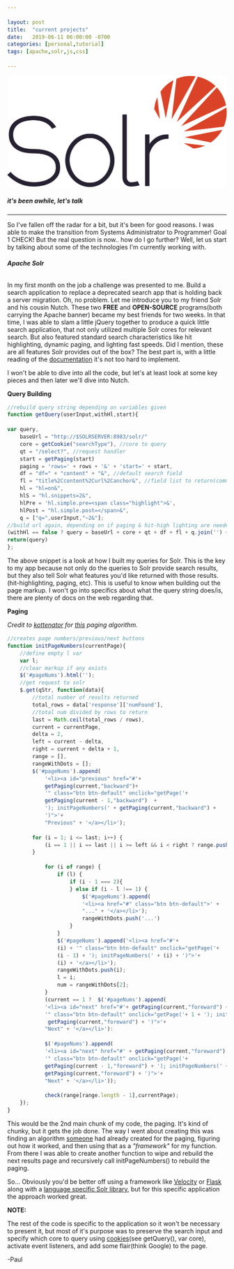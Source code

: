 ```yaml
---

layout: post
title:  "current projects"
date:   2019-06-11 06:00:00 -0700
categories: [personal,tutorial]
tags: [apache,solr,js,css]

---
```


![image1](/assets/solr-logo.png "Jekyll")
##### **it's been awhile, let's talk**

---

So I've fallen off the radar for a bit, but it's been for good reasons.  I was able to make the transition from Systems Administrator to Programmer!  Goal 1 CHECK!
But the real question is now..  how do I go further?  Well, let us start by talking about some of the technologies I'm currently working with.



###### **Apache Solr**
In my first month on the job a challenge was presented to me.  Build a search application to replace a deprecated search app that is holding back a server migration.  Oh, no problem.  Let me introduce you to my friend Solr and his cousin Nutch.  These two **FREE** and **OPEN-SOURCE** programs(both carrying the Apache banner) became my best friends for two weeks.  In that time, I was able to slam a little jQuery together to produce a quick little search application, that not only utilized multiple Solr cores for relevant search. But also featured standard search characteristics like hit highlighting, dynamic paging, and lighting fast speeds.  Did I mention, these are all features Solr provides out of the box?  The best part is, with a little reading of the [documentation](https://www.manning.com/books/solr-in-action?a_bid=39472865&a_aid=1) it's not too hard to implement.

I won't be able to dive into all the code, but let's at least look at some key pieces and then later we'll dive into Nutch.

**Query Building**
```javascript
//rebuild query string depending on variables given
function getQuery(userInput,withHl,start){    

var query,
    baseUrl = "http://$SOLRSERVER:8983/solr/"
    core = getCookie("searchType"), //core to query  
    qt = "/select?", //request handler
    start = getPaging(start)
    paging = 'rows=' + rows + '&' + 'start=' + start,
    df = "df=" + "content" + "&", //default search field
    fl = "title%2Ccontent%2Curl%2Canchor&", //field list to return(comma separated) (%2C = "," escape)
    hl = "hl=on&",
    hlS = "hl.snippets=2&",
    hlPre = 'hl.simple.pre=<span class="highlight">&',
    hlPost = "hl.simple.post=</span>&",
    q = ["q=",userInput,"~2&"]; 
//build url again, depending on if paging & hit-high lighting are needed
(withHl == false ? query = baseUrl + core + qt + df + fl + q.join('') + paging :query = baseUrl + core + qt + hl + hlS + hlPre + hlPost + df + fl + q.join('') + paging);
return(query)
};
```
The above snippet is a look at how I built my queries for Solr.  This is the key to my app because not only do the queries to Solr provide search results, but they also tell Solr what features you'd like returned with those results.(hit-highlighting, paging, etc).  This is useful to know when building out the page markup.  I won't go into specifics about what the query string does/is, there are plenty of docs on the web regarding that.

**Paging**

_Credit to [kottenator](https://gist.github.com/kottenator) for [this](https://gist.github.com/kottenator/9d936eb3e4e3c3e02598) paging algorithm._
```javascript
//creates page numbers/previous/next buttons
function initPageNumbers(currentPage){ 
    //define empty l var
    var l;
    //clear markup if any exists
    $('#pageNums').html('');
    //get request to solr
    $.get(qStr, function(data){  
        //total number of results returned
        total_rows = data['response']['numFound'],
        //total num divided by rows to return
        last = Math.ceil(total_rows / rows),
        current = currentPage,
        delta = 2,
        left = current - delta,
        right = current + delta + 1,
        range = [],
        rangeWithDots = []; 
        $('#pageNums').append(
            '<li><a id="previous" href="#'+
            getPaging(current,"backward")+ 
            '" class="btn btn-default" onclick="getPage('+
            getPaging(current - 1,"backward")  + 
            '); initPageNumbers(' + getPaging(current,"backward") + 
            ')">'+ 
            "Previous" + '</a></li>'); 

        for (i = 1; i <= last; i++) {
            (i == 1 || i == last || i >= left && i < right ? range.push(i):null) 
        }
          
            for (i of range) {
                if (l) {
                    if (i - 1 === 2){ 
                    } else if (i - l !== 1) {
                        $('#pageNums').append(
                        '<li><a href="#" class="btn btn-default">' + 
                        "..." + '</a></li>');
                        rangeWithDots.push('...')
                    }
                }
                $('#pageNums').append('<li><a href="#'+ 
                (i) + '" class="btn btn-default" onclick="getPage('+ 
                (i - 1) + '); initPageNumbers(' + (i) + ')">'+ 
                (i) + '</a></li>');
                rangeWithDots.push(i);
                l = i;
                num = rangeWithDots[2]; 
            } 
            (current == 1 ?  $('#pageNums').append(
            '<li><a id="next" href="#'+ getPaging(current,"foreward") +
            '" class="btn btn-default" onclick="getPage('+ 1 + '); initPageNumbers(' +
             getPaging(current,"foreward") + ')">'+ 
            "Next" + '</a></li>'):

            $('#pageNums').append(
            '<li><a id="next" href="#' + getPaging(current,"foreward") +
            '" class="btn btn-default" onclick="getPage('+
            getPaging(current - 1,"foreward") + '); initPageNumbers(' +
            getPaging(current,"foreward") + ')">'+ 
            "Next" + '</a></li>'));
            
            check(range[range.length - 1],currentPage);
    });
}
```
This would be the 2nd main chunk of my code, the paging.  It's kind of chunky, but it gets the job done. The way I went about creating this was finding an algorithm [someone](https://gist.github.com/kottenator) had already created for the paging, figuring out how it worked, and then using that as a _"framework"_ for my function.  From there I was able to create another function to wipe and rebuild the next results page and recursively call initPageNumbers() to rebuild the paging.


So... Obviously you'd be better off using a framework like [Velocity](https://velocity.apache.org/) or [Flask](http://flask.pocoo.org/) along with a [language specific Solr library](https://wiki.apache.org/solr/IntegratingSolr), but for this specific application the approach worked great.  

**NOTE:**

The rest of the code is specific to the application so it won't be necessary to present it, but most of it's purpose was to preserve the search input and specify which core to query using [cookies](https://www.w3schools.com/js/js_cookies.asp)(see getQuery(), var core), activate event listeners, and add some flair(think Google) to the page. 

-Paul 
